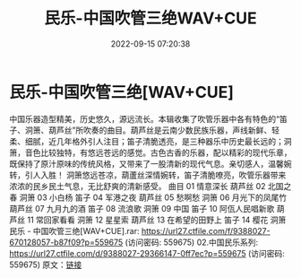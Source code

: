 ﻿---
title: 民乐-中国吹管三绝WAV+CUE
date: 2022-09-15 07:20:38
categories: 古典音乐、新世纪、纯音雅乐
tags: 纯音雅乐
---
# 民乐-中国吹管三绝[WAV+CUE]

中国乐器造型精美，历史悠久，源远流长。本辑收集了吹管乐器中各有特色的“笛子、洞箫、葫芦丝”所吹奏的曲目。葫芦丝是云南少数民族乐器，声线新鲜、轻柔、细腻，近几年格外引人注目；笛子清脆透亮，是三种器乐中历史最长远的；洞箫，音色比较独特，有悠远苍远的感觉。古色古香的乐器，配以精彩的现代乐章，既保持了原汁原味的传统风格，又带来了一股清新的现代气息。亲切感人，温馨婉转，引人入胜！
洞箫悠远苍凉，葫蘆丝深情婉转，笛子清脆嘹亮，吹管乐器带来浓浓的民乡民土气息，无比舒爽的清新感受。
曲目
01 情意深长
葫芦丝
02 北国之春
洞箫
03 小白杨
笛子
04 军港之夜
葫芦丝
05 愁啊愁
洞箫
06 月光下的凤尾竹
葫芦丝
07 九月九的酒
笛子
08 流浪歌
洞箫
09 中国
笛子
10 阿佤人民唱新歌
葫芦丝
11 常回家看看
洞箫
12 星星索
葫芦丝
13 在希望的田野上
笛子
14 樱花
洞箫
民乐 - 中国吹管三绝[WAV+CUE].rar: https://url27.ctfile.com/f/9388027-670128057-b87f09?p=559675
(访问密码: 559675)
02.中国民乐系列: https://url27.ctfile.com/d/9388027-29366147-0ff7ec?p=559675
(访问密码: 559675)
原文：[链接](https://blog.sina.com.cn/s/blog_1647c7e7601030zey.html)